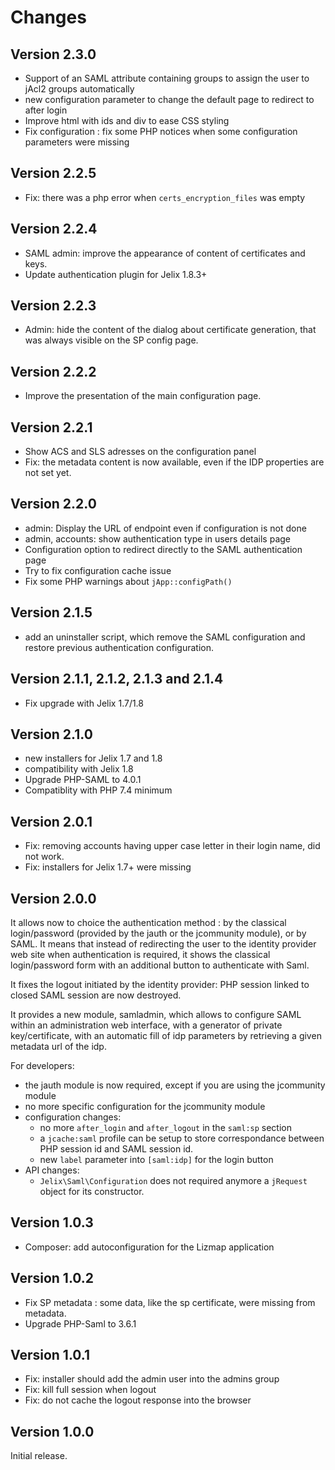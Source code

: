 Changes
=======

Version 2.3.0
-------------

- Support of an SAML attribute containing groups to assign the user to jAcl2 groups automatically
- new configuration parameter to change the default page to redirect to after login
- Improve html with ids and div to ease CSS styling
- Fix configuration : fix some PHP notices when some configuration parameters were missing

Version 2.2.5
-------------

- Fix: there was a php error when `certs_encryption_files` was empty

Version 2.2.4
-------------

- SAML admin: improve the appearance of content of certificates and keys.
- Update authentication plugin for Jelix 1.8.3+

Version 2.2.3
-------------

- Admin: hide the content of the dialog about certificate generation, that was
  always visible on the SP config page. 

Version 2.2.2
-------------

- Improve the presentation of the main configuration page.

Version 2.2.1
-------------

- Show ACS and SLS adresses on the configuration panel
- Fix: the metadata content is now available, even if the IDP properties are not set yet.

Version 2.2.0
-------------

- admin: Display the URL of endpoint even if configuration is not done
- admin, accounts: show authentication type in users details page
- Configuration option to redirect directly to the SAML authentication page
- Try to fix configuration cache issue
- Fix some PHP warnings about `jApp::configPath()`

Version 2.1.5
-------------

- add an uninstaller script, which remove the SAML configuration and restore
  previous authentication configuration.

Version 2.1.1, 2.1.2, 2.1.3 and 2.1.4
-------------------------------------

- Fix upgrade with Jelix 1.7/1.8


Version 2.1.0
-------------

- new installers for Jelix 1.7 and 1.8
- compatibility with Jelix 1.8
- Upgrade PHP-SAML to 4.0.1
- Compatiblity with PHP 7.4 minimum

Version 2.0.1
-------------

- Fix: removing accounts having upper case letter in their login name, did not work.
- Fix: installers for Jelix 1.7+ were missing


Version 2.0.0
-------------

It allows now to choice the authentication method : by the classical login/password
(provided by the jauth or the jcommunity module), or by SAML. It means that
instead of redirecting the user to the identity provider web site when authentication
is required, it shows the classical login/password form with an additional button
to authenticate with Saml.

It fixes the logout initiated by the identity provider: PHP session linked to
closed SAML session are now destroyed.

It provides a new module, samladmin, which allows to configure SAML within an
administration web interface, with a generator of private key/certificate,
with an automatic fill of idp parameters by retrieving a given metadata url of the idp.

For developers:
- the jauth module is now required, except if you are using the jcommunity module
- no more specific configuration for the jcommunity module
- configuration changes:
  - no more `after_login` and `after_logout` in the `saml:sp` section
  - a `jcache:saml` profile can be setup to store correspondance between PHP session
    id and SAML session id.
  - new `label` parameter into  `[saml:idp]` for the login button 
- API changes: 
  - `Jelix\Saml\Configuration` does not required anymore a `jRequest` object for
     its constructor.


Version 1.0.3
-------------

- Composer: add autoconfiguration for the Lizmap application

Version 1.0.2
-------------

- Fix SP metadata : some data, like the sp certificate, were missing from metadata.
- Upgrade PHP-Saml to 3.6.1

Version 1.0.1
-------------

- Fix: installer should add the admin user into the admins group
- Fix: kill full session when logout
- Fix: do not cache the logout response into the browser

Version 1.0.0
-------------

Initial release.
